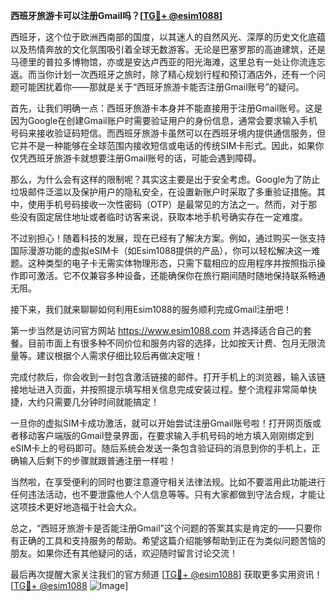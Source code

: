 **西班牙旅游卡可以注册Gmail吗？[[TG💪+ @esim1088](https://t.me/s/esim1088)]**

西班牙，这个位于欧洲西南部的国度，以其迷人的自然风光、深厚的历史文化底蕴以及热情奔放的文化氛围吸引着全球无数游客。无论是巴塞罗那的高迪建筑，还是马德里的普拉多博物馆，亦或是安达卢西亚的阳光海滩，这里总有一处让你流连忘返。而当你计划一次西班牙之旅时，除了精心规划行程和预订酒店外，还有一个问题可能困扰着你——那就是关于“西班牙旅游卡能否注册Gmail账号”的疑问。

首先，让我们明确一点：西班牙旅游卡本身并不能直接用于注册Gmail账号。这是因为Google在创建Gmail账户时需要验证用户的身份信息，通常会要求输入手机号码来接收验证码短信。而西班牙旅游卡虽然可以在西班牙境内提供通信服务，但它并不是一种能够在全球范围内接收短信或电话的传统SIM卡形式。因此，如果你仅凭西班牙旅游卡就想要注册Gmail账号的话，可能会遇到障碍。

那么，为什么会有这样的限制呢？其实这主要是出于安全考虑。Google为了防止垃圾邮件泛滥以及保护用户的隐私安全，在设置新账户时采取了多重验证措施。其中，使用手机号码接收一次性密码（OTP）是最常见的方法之一。然而，对于那些没有固定居住地址或者临时访客来说，获取本地手机号确实存在一定难度。

不过别担心！随着科技的发展，现在已经有了解决方案。例如，通过购买一张支持国际漫游功能的虚拟eSIM卡（如Esim1088提供的产品），你可以轻松解决这一难题。这种类型的电子卡无需实体物理形态，只需下载相应的应用程序并按照指示操作即可激活。它不仅兼容多种设备，还能确保你在旅行期间随时随地保持联系畅通无阻。

接下来，我们就来聊聊如何利用Esim1088的服务顺利完成Gmail注册吧！

第一步当然是访问官方网站 https://www.esim1088.com 并选择适合自己的套餐。目前市面上有很多种不同价位和服务内容的选择，比如按天计费、包月无限流量等。建议根据个人需求仔细比较后再做决定哦！

完成付款后，你会收到一封包含激活链接的邮件。打开手机上的浏览器，输入该链接地址进入页面，并按照提示填写相关信息完成安装过程。整个流程非常简单快捷，大约只需要几分钟时间就能搞定！

一旦你的虚拟SIM卡成功激活，就可以开始尝试注册Gmail账号啦！打开网页版或者移动客户端版的Gmail登录界面，在要求输入手机号码的地方填入刚刚绑定到eSIM卡上的号码即可。随后系统会发送一条包含验证码的消息到你的手机上，正确输入后剩下的步骤就跟普通注册一样啦！

当然啦，在享受便利的同时也要注意遵守相关法律法规。比如不要滥用此功能进行任何违法活动，也不要泄露他人个人信息等等。只有大家都做到守法合规，才能让这项技术更好地造福于社会大众。

总之，“西班牙旅游卡是否能注册Gmail”这个问题的答案其实是肯定的——只要你有正确的工具和支持服务的帮助。希望这篇介绍能够帮助到正在为类似问题苦恼的朋友。如果你还有其他疑问的话，欢迎随时留言讨论交流！

最后再次提醒大家关注我们的官方频道 [[TG💪+ @esim1088](https://t.me/s/esim1088)] 获取更多实用资讯！[[TG💪+ @esim1088](https://t.me/s/esim1088) ![Image](https://i.postimg.cc/4NQfJmqS/Snipaste-2025-05-13-00-14-12.png)]